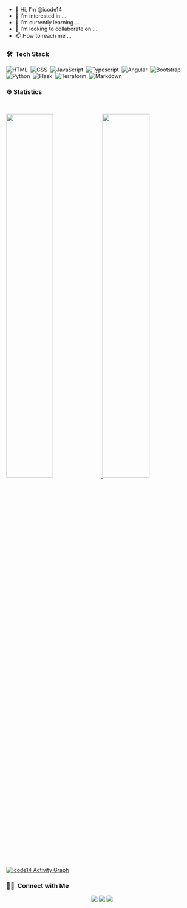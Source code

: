 - 👋 Hi, I’m @icode14
- 👀 I’m interested in ...
- 🌱 I’m currently learning ...
- 💞️ I’m looking to collaborate on ...
- 📫 How to reach me ...

<!---
icode14/icode14 is a ✨ special ✨ repository because its `README.md` (this file) appears on your GitHub profile.
You can click the Preview link to take a look at your changes.
--->

### 🛠 &nbsp;Tech Stack
![HTML](https://img.shields.io/badge/-HTML-05122A?style=flat&logo=HTML5)&nbsp;
![CSS](https://img.shields.io/badge/-CSS-05122A?style=flat&logo=CSS3&logoColor=1572B6)&nbsp;
![JavaScript](https://img.shields.io/badge/-JavaScript-05122A?style=flat&logo=javascript)&nbsp;
![Typescript](https://img.shields.io/badge/Typescript-05122A?style=flat&logo=typescript)&nbsp;
![Angular](https://img.shields.io/badge/Angular-05122A?style=flat&logo=angular)&nbsp;
![Bootstrap](https://img.shields.io/badge/-Bootstrap-05122A?style=flat&logo=bootstrap&logoColor=563D7C)\
![Python](https://img.shields.io/badge/-Python-05122A?style=flat&logo=python)&nbsp;
![Flask](https://img.shields.io/badge/-Flask-05122A?style=flat&logo=flask)&nbsp;
![Terraform](https://img.shields.io/badge/Terraform-05122A?style=flat&logo=terraform)&nbsp;
![Markdown](https://img.shields.io/badge/-Markdown-05122A?style=flat&logo=markdown)

### ⚙️ Statistics

<br/>
<p align="left">
  <a href="https://github.com/icode14">
  <img width="49.5%" src="https://github-readme-stats.vercel.app/api?username=icode14&show_icons=true&theme=gruvbox&hide_border=true" />
  <img width="49.5%" src="https://github-readme-streak-stats.herokuapp.com/?user=icode14&theme=gruvbox&hide_border=true" />
  </a>
</p>
<br>

[![icode14 Activity Graph](https://activity-graph.herokuapp.com/graph?username=icode14&custom_title=icode14%27s%20Contribution%20Graph&theme=gruvbox&bg_color=282828&hide_border=true&line=d1a01f&point=c58545)](https://github.com/icode14)

### 🤝🏻 &nbsp;Connect with Me
<p align="center">
<a href="https://www.linkedin.com/in/franklin-wae-luther"><img src="https://img.shields.io/badge/-Franklin%20Wae%20Luther-0077B5?style=flat&logo=Linkedin&logoColor=white"/></a>
<a href="https://instagram.com/adityavs_"><img src="https://img.shields.io/badge/-@adityavs__-E4405F?style=flat&logo=Instagram&logoColor=white"/></a>
<a href="https://www.instagram.com/phoenixwaeluther"><img src="https://img.shields.io/badge/-@phoenixwaeluther-E4405F?style=flat&logo=Instagram&logoColor=white"/></a>
</p>
